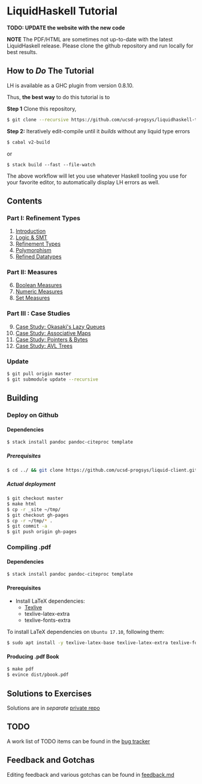 # LiquidHaskell Tutorial

**TODO: UPDATE the website with the new code**


**NOTE** The PDF/HTML are sometimes not up-to-date
with the latest LiquidHaskell release. Please clone
the github repository and run locally for best results.

## How to _Do_ The Tutorial

LH is available as a GHC plugin from version 0.8.10.

Thus, **the best way** to do this tutorial is to 

**Step 1** Clone this repository,

```bash
$ git clone --recursive https://github.com/ucsd-progsys/liquidhaskell-tutorial.git
```

**Step 2:** Iteratively edit-compile until it _builds_ without any liquid type errors

```bash
$ cabal v2-build
```

or 

```
$ stack build --fast --file-watch
```

The above workflow will let you use whatever Haskell tooling you use for your 
favorite editor, to automatically display LH errors as well.

## Contents

### Part I: Refinement Types

1. [Introduction](src/Tutorial_01_Introduction.lhs)
2. [Logic & SMT](src/Tutorial_02_Logic.lhs)
3. [Refinement Types](src/Tutorial_03_Basic.lhs)
4. [Polymorphism](src/Tutorial_04_Polymorphism.lhs)
5. [Refined Datatypes](src/Tutorial_05_Datatypes.lhs)

### Part II: Measures

6. [Boolean Measures](src/Tutorial_06_Measure_Bool.lhs)
7. [Numeric Measures](src/Tutorial_07_Measure_Int.lhs)
8. [Set Measures](src/Tutorial_08_Measure_Sets.lhs)

### Part III : Case Studies

9. [Case Study: Okasaki's Lazy Queues](src/Tutorial_09_Case_Study_Lazy_Queues.lhs)
10. [Case Study: Associative Maps](src/Tutorial_10_Case_Study_Associative_Maps.lhs)
11. [Case Study: Pointers & Bytes](src/Tutorial_11_Case_Study_Pointers.lhs)
12. [Case Study: AVL Trees](src/Tutorial_12_Case_Study_AVL.lhs)

### Update

```bash
$ git pull origin master
$ git submodule update --recursive
```

## Building

### Deploy on Github

#### Dependencies

```bash
$ stack install pandoc pandoc-citeproc template
```

##### Prerequisites

```bash
$ cd ../ && git clone https://github.com/ucsd-progsys/liquid-client.git
```

##### Actual deployment

```bash
$ git checkout master
$ make html
$ cp -r _site ~/tmp/
$ git checkout gh-pages
$ cp -r ~/tmp/* .
$ git commit -a
$ git push origin gh-pages
```

### Compiling .pdf

#### Dependencies

```bash
$ stack install pandoc pandoc-citeproc template
```

#### Prerequisites

* Install LaTeX dependencies:
  * [Texlive](https://www.tug.org/texlive/)
  * texlive-latex-extra
  * texlive-fonts-extra

To install LaTeX dependencies on `Ubuntu 17.10`, following them:

```bash
$ sudo apt install -y texlive-latex-base texlive-latex-extra texlive-fonts-extra
```

#### Producing .pdf Book

```bash
$ make pdf
$ evince dist/pbook.pdf
```

## Solutions to Exercises

Solutions are in *separate* [private repo](https://github.com/ucsd-progsys/liquidhaskell-tutorial-solutions)

## TODO

A work list of TODO items can be found in the [bug tracker](https://github.com/ucsd-progsys/liquidhaskell-tutorial/issues/19)

## Feedback and Gotchas

Editing feedback and various gotchas can be found in [feedback.md](feedback.md)
